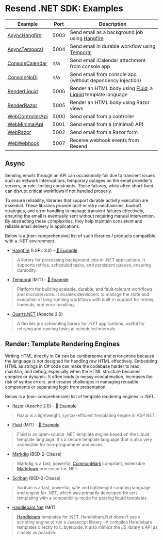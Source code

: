 ﻿Resend .NET SDK: Examples
==========================================================================

| Example  | Port | Description
|----------|------|-------------------------------------------------------
| [AsyncHangfire](https://github.com/resend/resend-dotnet/tree/master/examples/AsyncHangfire) | 5003 | Send email as a background job using [Hangfire](https://www.hangfire.io/)
| [AsyncTemporal](https://github.com/resend/resend-dotnet/tree/master/examples/AsyncTemporal) | 5004 | Send email in durable workflow using [Temporal](https://temporal.io/)
| [ConsoleCalendar](https://github.com/resend/resend-dotnet/tree/master/examples/ConsoleCalendar) | n/a  | Send email iCalendar attachment from console app
| [ConsoleNoDi](https://github.com/resend/resend-dotnet/tree/master/examples/ConsoleNoDi)     | n/a  | Send email from console app (without dependency injection)
| [RenderLiquid](https://github.com/resend/resend-dotnet/tree/master/examples/RenderLiquid)   | 5006 | Render an HTML body using [Fluid](https://github.com/sebastienros/fluid), a [Liquid](https://shopify.github.io/liquid/) template language
| [RenderRazor](https://github.com/resend/resend-dotnet/tree/master/examples/RenderRazor)     | 5005 | Render an HTML body using Razor views
| [WebControllerApi](https://github.com/resend/resend-dotnet/tree/master/examples/WebControllerApi) | 5000 | Send email from a controller
| [WebMinimalApi](https://github.com/resend/resend-dotnet/tree/master/examples/WebMinimalApi) | 5001 | Send email from a (minimal) API
| [WebRazor](https://github.com/resend/resend-dotnet/tree/master/examples/WebRazor)           | 5002 | Send email from a Razor form
| [WebWebhook](https://github.com/resend/resend-dotnet/tree/master/examples/WebWebhook)       | 5007 | Receive webhook events from Resend


Async
--------------------------------------------------------------------------

Sending emails through an API can occasionally fail due to transient issues
such as network interruptions, temporary outages on the email provider's
servers, or rate-limiting constraints. These failures, while often
short-lived, can disrupt critical workflows if not handled properly.

To ensure reliability, libraries that support durable activity execution
are essential. These libraries provide built-in retry mechanisms, backoff
strategies, and error handling to manage transient failures effectively,
ensuring the email is eventually sent without requiring manual intervention.
By abstracting these complexities, they help maintain consistent and
reliable email delivery in applications.

Below is a (non-comprehensive) list of such libraries / products
compatible with a .NET environment.


* [Hangfire](https://www.hangfire.io/) (LGPL 3.0) - [📂 Example](https://github.com/resend/resend-dotnet/tree/master/examples/AsyncHangfire)

> A library for processing background jobs in .NET applications. It
> supports retries, scheduled tasks, and persistent queues, ensuring durability.


* [Temporal](https://temporal.io/) (MIT) - [📂 Example](https://github.com/resend/resend-dotnet/tree/master/examples/AsyncTemporal)

> Platform for building scalable, durable, and fault-tolerant workflows
> and microservices. It enables developers to manage the state and execution
> of long-running workflows with built-in support for retries, timeouts,
> and error handling. 


* [Quartz.NET](https://www.quartz-scheduler.net/) (Apache 2.0)

> A flexible job scheduling library for .NET applications, useful for
> retrying and running tasks at scheduled intervals.


Render: Template Rendering Engines
--------------------------------------------------------------------------

Writing HTML directly in C# can be cumbersome and error-prone because the
language is not designed for handling raw HTML effectively. Embedding
HTML as strings in C# code can make the codebase harder to read, maintain,
and debug, especially when the HTML structure becomes complex or dynamic.
It often leads to messy concatenation, increases the risk of syntax errors,
and creates challenges in managing reusable components or separating logic
from presentation.

Below is a (non-comprehensive) list of template rendering engines in
.NET.


* [Razor](https://learn.microsoft.com/en-us/aspnet/core/razor-pages/?view=aspnetcore-9.0&tabs=visual-studio) (Apache 2.0) - [📂 Example](https://github.com/resend/resend-dotnet/tree/master/examples/RenderRazor)

> Razor is a lightweight, syntax-efficient templating engine in ASP.NET.



* [Fluid](https://github.com/sebastienros/fluid) (MIT) - [📂 Example](https://github.com/resend/resend-dotnet/tree/master/examples/RenderLiquid)

> Fluid is an open-source .NET template engine based on the Liquid template
> language. It's a secure template language that is also very accessible
> for non-programmer audiences.


* [Markdig](https://github.com/xoofx/markdig) (BSD-2-Clause)

> Markdig is a fast, powerful, [CommonMark](http://commonmark.org/) compliant, extensible [Markdown](https://www.markdownguide.org/)
> processor for .NET.


* [Scriban](https://github.com/scriban/scriban) (BSD-2-Clause)

> Scriban is a fast, powerful, safe and lightweight scripting language and
> engine for .NET, which was primarily developed for text templating with
> a compatibility mode for parsing liquid templates.


* [Handlebars.Net](https://github.com/Handlebars-Net/Handlebars.Net) (MIT)

> [Handlebars](https://handlebarsjs.com/) templates for .NET. Handlebars.Net
> doesn't use a scripting engine to run a Javascript library - it compiles
> Handlebars templates directly to IL bytecode. It also mimics the JS
> library's API as closely as possible.
